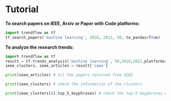 # Tutorial

**To search papers on IEEE, Arxiv or Paper with Code platforms:**
```python
import trendflow as tf
tf.search_papers('machine learning', 2018, 2022, 50, to_pandas=True)
```

**To analyze the research trends:**
```python
import trendflow as tf
result = tf.trends_analysis('machine learning', 50,2018,2022,platforms=['ieee','arxiv'])
ieee_clusters, ieee_articles = result['ieee']

print(ieee_articles) # all the papers returned from IEEE

print(ieee_clusters) # check the information of the clusters

print(ieee_clusters[0].top_5_keyphrases) # check the top-5 keyphrases of the first cluster
```
